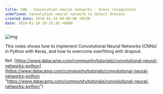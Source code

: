 ```yaml
---
title: CNN - Convolution neural networks - Dress recognition
undefined: Convolution neural network to detect dresses
created_date: 2018-01-19 00:00:00 +0530
date: 2018-01-18 10:15:36 +0000
---
```

![img](http://res.cloudinary.com/dyd911kmh/image/upload/f_auto,q_auto:best/v1512486717/Typical_cnn_kecdep.png)

This notes shows how to implement Convolutional Neural  Networks (CNNs) in Python with Keras, and how to overcome overfitting  with dropout.

Ref: [https://www.datacamp.com/community/tutorials/convolutional-neural-networks-python](https://www.datacamp.com/community/tutorials/convolutional-neural-networks-python "https://www.datacamp.com/community/tutorials/convolutional-neural-networks-python")